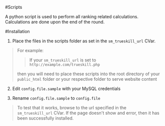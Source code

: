 #Scripts

A python script is used to perform all ranking related calculations. Calculations are done upon the end of the round.

#Installation

1. Place the files in the scripts folder as set in the `sm_trueskill_url` CVar. 
> For example:
>> If your `sm_trueskill_url` is set to `http://example.com/trueskill.php`
>
> then you will need to place these scripts into the root directory of your `public_html` folder or your respective folder to serve website content
>

2. Edit `config.file.sample`  with your MySQL credentials

3. Rename `config.file.sample` to `config.file`
> To test that it works, browse to the url specified in the `sm_trueskill_url` CVar. If the page doesn't show and error, then it has been successfully installed.
